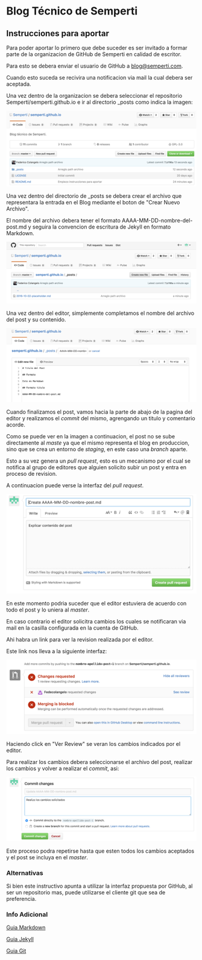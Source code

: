 # Blog Técnico de Semperti

## Instrucciones para aportar

Para poder aportar lo primero que debe suceder es ser invitado a formar parte de la organizacion de GitHub de Semperti en calidad de escritor.

Para esto se debera enviar el usuario de GitHub a blog@semperti.com.

Cuando esto suceda se recivira una notificacion via mail la cual debera ser aceptada.

Una vez dentro de la organizacion se debera seleccionar el repositorio Semperti/semperti.github.io e ir al directorio \_posts como indica la imagen:

![Main Page Repo Blog](.images/main.png)

Una vez dentro del directorio de \_posts se debera crear el archivo que representara la entrada en el Blog mediante el boton de "Crear Nuevo Archivo".

El nombre del archivo debera tener el formato AAAA-MM-DD-nombre-del-post.md y seguira la convencion de escritura de Jekyll en formato Markdown.

![Crear Entrada Blog](.images/crear_archivo.png)

Una vez dentro del editor, simplemente completamos el nombre del archivo del post y su contenido.

![Creando Entrada Blog](.images/creando_archivo.png)

Cuando finalizamos el post, vamos hacia la parte de abajo de la pagina del editor y realizamos el *commit* del mismo, agrengando un titulo y comentario acorde.

Como se puede ver en la imagen a continuacion, el post no se sube directamente al *maste* ya que el mismo representa el blog en produccion, sino que se crea un entorno de *staging*, en este caso una *branch* aparte.

Esto a su vez genera un *pull request*, esto es un mecanismo por el cual se notifica al grupo de editores que alguien solicito subir un post y entra en proceso de revision.

A continuacion puede verse la interfaz del *pull request*.

![Pull Request](.images/creando_pull_request.png)

En este momento podria suceder que el editor estuviera de acuerdo con todo el post y lo uniera al *master*.

En caso contrario el editor solicitra cambios los cuales se notificaran via mail en la casilla configurada en la cuenta de GitHub.

Ahi habra un link para ver la revision realizada por el editor. 

Este link nos lleva a la siguiente interfaz:

![Code Review](.images/ver_review.png)

Haciendo click en "Ver Review" se veran los cambios indicados por el editor.

Para realizar los cambios debera seleccionarse el archivo del post, realizar los cambios y volver a realizar el *commit*, asi:

![Cambios](.images/haciendo_cambios.png)

Este proceso podra repetirse hasta que esten todos los cambios aceptados y el post se incluya en el *master*.

### Alternativas

Si bien este instructivo apunta a utilizar la interfaz propuesta por GitHub, al ser un repositorio mas, puede utilizarse el cliente git que sea de preferencia.

### Info Adicional

[Guia Markdown](https://guides.github.com/features/mastering-markdown/)

[Guia Jekyll](https://jekyllrb.com/docs/posts/)

[Guia Git](https://git-scm.com/book/en/v2/Getting-Started-Git-Basics)

